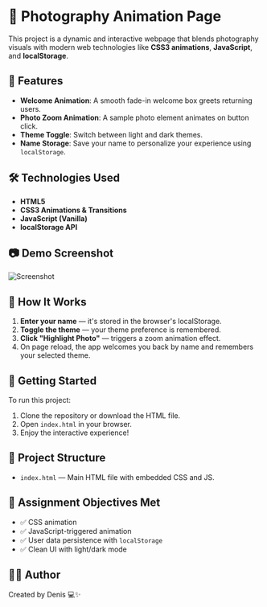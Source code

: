 # 📸 Photography Animation Page

This project is a dynamic and interactive webpage that blends photography visuals with modern web technologies like **CSS3 animations**, **JavaScript**, and **localStorage**.

## 🌟 Features

- **Welcome Animation**: A smooth fade-in welcome box greets returning users.
- **Photo Zoom Animation**: A sample photo element animates on button click.
- **Theme Toggle**: Switch between light and dark themes.
- **Name Storage**: Save your name to personalize your experience using `localStorage`.

## 🛠️ Technologies Used

- **HTML5**
- **CSS3 Animations & Transitions**
- **JavaScript (Vanilla)**
- **localStorage API**

## 📷 Demo Screenshot

![Screenshot](https://via.placeholder.com/800x400.png?text=Project+Screenshot)

## 🧪 How It Works

1. **Enter your name** — it's stored in the browser's localStorage.
2. **Toggle the theme** — your theme preference is remembered.
3. **Click "Highlight Photo"** — triggers a zoom animation effect.
4. On page reload, the app welcomes you back by name and remembers your selected theme.

## 🚀 Getting Started

To run this project:

1. Clone the repository or download the HTML file.
2. Open `index.html` in your browser.
3. Enjoy the interactive experience!

## 📁 Project Structure

- `index.html` — Main HTML file with embedded CSS and JS.

## 📌 Assignment Objectives Met

- ✅ CSS animation
- ✅ JavaScript-triggered animation
- ✅ User data persistence with `localStorage`
- ✅ Clean UI with light/dark mode

## 👨‍💻 Author

Created by Denis
💻✨
